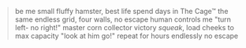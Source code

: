 >be me
>small fluffy hamster, best life
>spend days in The Cage™
>the same endless grid, four walls, no escape
>human controls me "turn left- no right!"
>master corn collector
>victory *squeak*, load cheeks to max capacity
>"look at him go!"
>repeat for hours endlessly
>no escape
